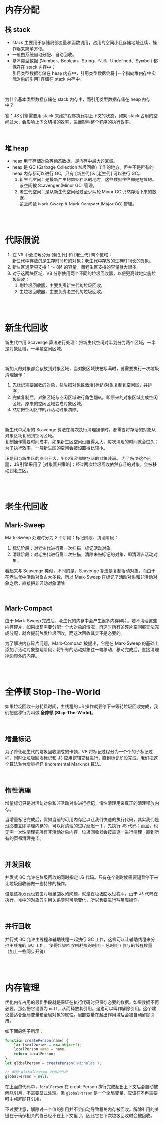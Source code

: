 # 内存分配

## 栈 stack

-   stack 主要用于存储局部变量和函数调用，占用的空间小且存储地址连续，操作起来简单方便。
-   一般由系统自动分配、自动回收。
-   基本类型数据 (Number、Boolean、String、Null、Undefined、Symbol) 都保存在 stack 内存中；<br>
    引用类型数据存储在 heap 内存中，引用类型数据会将 [一个指向堆内存中实际对象的引用] 存储在 stack 内存中。

<br>

为什么基本类型数据存储在 stack 内存中，而引用类型数据存储在 heap 内存中？

答：JS 引擎需要用 stack 来维护程序执行期上下文的状态，如果 stack 占用的空间过大，会影响上下文切换的效率，进而影响整个程序的执行效率。

<br>

## 堆 heap

-   heap 用于存储对象等动态数据，是内存中最大的区域。
-   heap 是 GC (Garbage Collection 垃圾回收) 工作的地方。但并不是所有的 heap 内存都可以进行 GC，只有 [新生代] & [老生代] 可以进行 GC。
    1. 新生代空间：是最新产生的数据存活的地方，这些数据往往都是短暂的。<br>
       该空间被 Scavenger (Minor GC) 管理。
    2. 老生代空间：是从新生代空间经过至少两轮 Minor GC 仍然存活下来的数据。<br>
       该空间被 Mark-Sweep & Mark-Compact (Major GC) 管理。

<br><br>

# 代际假说

1. 在 V8 中会把堆分为 [新生代] 和 [老生代] 两个区域：<br>
   新生代中存放的是生存时间短的对象；老生代中存放的生存时间长的对象。
2. 新生区通常只支持 1 ～ 8M 的容量，而老生区支持的容量就大很多。
3. 对于这两块区域，V8 分别使用两个不同的垃圾回收器，以便更高效地实施垃圾回收：
    1. 副垃圾回收器，主要负责新生代的垃圾回收。
    2. 主垃圾回收器，主要负责老生代的垃圾回收。

<br><br>

# 新生代回收

新生代中用 Scavenge 算法进行处理：把新生代空间对半划分为两个区域，一半是对象区域，一半是空闲区域。

<br>

新加入的对象都会存放到对象区域，当对象区域快被写满时，就需要执行一次垃圾清理操作：

1. 先标记需要回收的对象，然后把对象区激活(标记)对象复制到空闲区，并排序。
2. 完成复制后，对象区域与空闲区域进行角色翻转。即原来的对象区域变成空闲区域，原来的空闲区域变成对象区域。
3. 然后把空闲区中的非活动对象清除。

<br>

新生代中采用的 Scavenge 算法在每次执行清理操作时，都需要将存活的对象从对象区域复制到空闲区域。<br>
复制操作需要时间成本，如果新生区空间设置得太大，每次清理的时间就会过久；为了执行效率，一般新生区的空间会被设置得比较小。

正是因为新生区的空间不大，所以很容易被存活的对象装满。
为了解决这个问题，JS 引擎采用了 [对象晋升策略]：经过两次垃圾回收依然存活的对象，会被移动到老生区。

<br><br>

# 老生代回收

## Mark-Sweep

Mark-Sweep 处理时分为 2 个阶段：标记阶段、清理阶段：

1.  标记阶段：对老生代进行第一次扫描，标记活动对象。
2.  清理阶段：对老生代进行第二次扫描，清除未被标记的对象，即清理非活动对象。

看起来与 Scavenge 类似，不同的是，Scavenge 算法是复制活动对象，而由于在老生代中活动对象占大多数，所以 Mark-Sweep 在标记了活动对象和非活动对象之后，直接把非活动对象清除

<br>

## Mark-Compact

由于 Mark-Sweep 完成后，老生代的内存中会产生很多内存碎片。若不清理这些内存碎片，如果出现需要分配一个大对象的情况，而这时所有的碎片空间都无法完成分配，就会提前触发垃圾回收，而这次回收其实不是必要的。

为了解决内存碎片问题，Mark-Compact 被提出，它是在 Mark-Sweep 的基础上添加了活动对象整理阶段，将所有的活动对象往一端移动，移动完成后，直接清理掉边界外的内存。

<br><br>

# 全停顿 Stop-The-World

如果垃圾回收十分耗费时间，主线程的 JS 操作就要停下来等待垃圾回收完成，我们把这种行为叫做 **全停顿 (Stop-The-World)**。

<br>

## 增量标记

为了降低老生代的垃圾回收造成的卡顿，V8 将标记过程分为一个个的子标记过程，同时让垃圾回收标记和 JS 应用逻辑交替进行，直到标记阶段完成，我们把这个算法称为增量标记 (Incremental Marking) 算法。

<br>

## 惰性清理

增量标记只是对活动对象和非活动对象进行标记，惰性清理用来真正的清理释放内存。

当增量标记完成后，假如当前的可用内存足以让我们快速的执行代码，其实我们是没必要立即清理内存的，可以将清理的过程延迟一下，先执行 JS 代码；而且，也无需一次性清理完所有非活动对象内存，垃圾回收器会按需逐一进行清理，直到所有的页都清理完毕。

<br>

## 并发回收

并发式 GC 允许在垃圾回收的同时指定 JS 代码。只有在个别时候需要短暂停下来让垃圾回收器做一些特殊的操作。

但是这种方式也要面对增量回收的问题，就是在垃圾回收过程中，由于 JS 代码在执行，堆中的对象的引用关系随时可能变化，所以也要进行写屏障操作。

<br>

## 并行回收

并行式 GC 允许主线程和辅助线程一起执行 GC 工作，这样可以让辅助线程来分担主线程的 GC 工作。
使得垃圾回收所耗费的时间 = 总时间 / 参与的线程数量（加上一些同步开销）

<br><br>

# 内存管理

优化内存占用的最佳手段就是保证在执行代码时只保存必要的数据。如果数据不再必要，那么把它设置为 `null`，从而释放其引用。这也可以叫作解除引用。这个建议最适合全局变量和全局对象的属性。局部变量在超出作用域后会被自动解除引用。

如下面的例子所示：

```js
function createPerson(name) {
    let localPerson = new Object();
    localPerson.name = name;
    return localPerson;
}
let globalPerson = createPerson('Nicholas');

// 解除 globalPerson 对值的引用
globalPerson = null;
```

在上面的代码中，`localPerson` 在 createPerson 执行完成超出上下文后会自动被解除引用，不需要显式处理。但 `globalPerson` 是一个全局变量，应该在不再需要时手动解除其引用。

不过要注意，解除对一个值的引用并不会自动导致相关内存被回收。解除引用的关键在于确保相关的值已经不在上下文里了，因此它在下次垃圾回收时会被回收。

<br>
